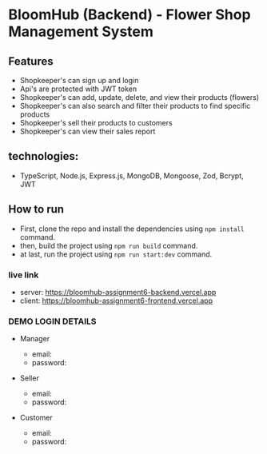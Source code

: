 # BloomHub (Backend) - Flower Shop Management System

## Features

- Shopkeeper's can sign up and login
- Api's are protected with JWT token
- Shopkeeper's can add, update, delete, and view their products (flowers)
- Shopkeeper's can also search and filter their products to find specific products
- Shopkeeper's sell their products to customers
- Shopkeeper's can view their sales report

## technologies:

- TypeScript, Node.js, Express.js, MongoDB, Mongoose, Zod, Bcrypt, JWT

## How to run

- First, clone the repo and install the dependencies using `npm install` command.
- then, build the project using `npm run build` command.
- at last, run the project using `npm run start:dev` command.

### live link

- server: https://bloomhub-assignment6-backend.vercel.app
- client: https://bloomhub-assignment6-frontend.vercel.app

### DEMO LOGIN DETAILS

- Manager

  - email:
  - password:

- Seller

  - email:
  - password:

- Customer
  - email:
  - password:
